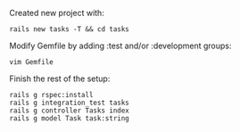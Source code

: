 Created new project with:
    
    rails new tasks -T && cd tasks
    
Modify Gemfile by adding :test and/or :development groups:

    vim Gemfile

Finish the rest of the setup:

    rails g rspec:install
    rails g integration_test tasks
    rails g controller Tasks index
    rails g model Task task:string 
